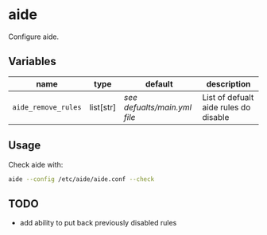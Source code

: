 # aide

Configure aide.

## Variables

| name                | type      | default                      | description                           |
| ---                 | ---       | ---                          | ---                                   |
| `aide_remove_rules` | list[str] | *see defualts/main.yml file* | List of defualt aide rules do disable |

## Usage

Check aide with:

```bash
aide --config /etc/aide/aide.conf --check
```

## TODO

- add ability to put back previously disabled rules
